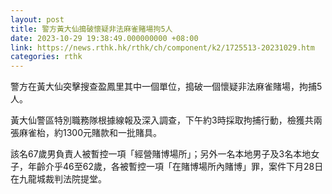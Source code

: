 ```yaml
---
layout: post
title: 警方黃大仙搗破懷疑非法麻雀賭場拘5人
date: 2023-10-29 19:38:49.000000000 +08:00
link: https://news.rthk.hk/rthk/ch/component/k2/1725513-20231029.htm
categories: rthk
---
```


警方在黃大仙突擊搜查盈鳳里其中一個單位，搗破一個懷疑非法麻雀賭場，拘捕5人。

黃大仙警區特別職務隊根據線報及深入調查，下午約3時採取拘捕行動，檢獲共兩張麻雀枱，約1300元賭款和一批賭具。

該名67歲男負責人被暫控一項「經營賭博場所」；另外一名本地男子及3名本地女子，年齡介乎46至62歲，各被暫控一項「在賭博場所內賭博」罪，案件下月28日在九龍城裁判法院提堂。
